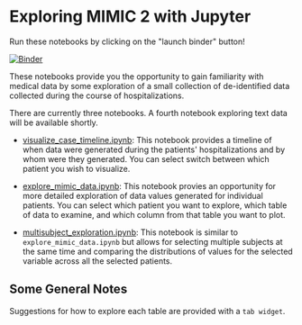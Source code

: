 # Exploring MIMIC 2 with Jupyter

Run these notebooks by clicking on the "launch binder" button!

[![Binder](https://mybinder.org/badge_logo.svg)](https://mybinder.org/v2/gh/melbourne-cdth/explore_mimic2/HEAD/?urlpath=lab)

These notebooks provide you the opportunity to gain familiarity with medical data by some exploration of a small collection of de-identified data collected during the course of hospitalizations.

There are currently three notebooks. A fourth notebook exploring text data will be available shortly.

- [visualize_case_timeline.ipynb](visualize_case_timeline.ipynb): This notebook provides a timeline of when data were generated during the patients' hospitalizations and by whom were they generated. You can select switch between which patient you wish to visualize.

- [explore_mimic_data.ipynb](explore_mimic_data.ipynb): This notebook provies an opportunity for more detailed exploration of data values generated for individual patients. You can select which patient you want to explore, which table of data to examine, and which column from that table you want to plot.

- [multisubject_exploration.ipynb](multisubject_exploration.ipynb): This notebook is similar to `explore_mimic_data.ipynb` but allows for selecting multiple subjects at the same time and comparing the distributions of values for the selected variable across all the selected patients.

## Some General Notes

Suggestions for how to explore each table are provided with a `tab widget`.

